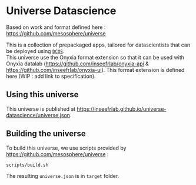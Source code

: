 # Universe Datascience

Based on work and format defined here : https://github.com/mesosphere/universe

This is a collection of prepackaged apps, tailored for datascientists that can be deployed using [`DCOS`](https://dcos.io/).  
This universe use the Onyxia format extension so that it can be used with Onyxia datalab (https://github.com/inseefrlab/onyxia-api & https://github.com/inseefrlab/onyxia-ui). This format extension is defined here (WIP : add link to specification).

## Using this universe

This universe is published at https://inseefrlab.github.io/universe-datascience/universe.json.

## Building the universe

To build this universe, we use scripts provided by https://github.com/mesosphere/universe :

```
scripts/build.sh
```

The resulting `universe.json` is in `target` folder.

